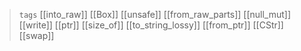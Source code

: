 


> `tags` [[into_raw]] [[Box]] [[unsafe]] [[from_raw_parts]] [[null_mut]] [[write]] [[ptr]] [[size_of]] [[to_string_lossy]] [[from_ptr]] [[CStr]] [[swap]]

